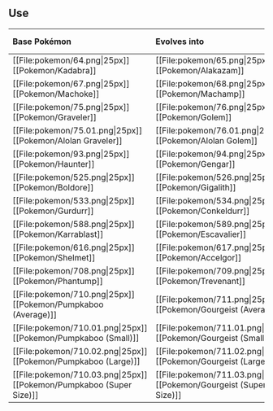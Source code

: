 ## Use
Base Pokémon |Evolves into |Available in
:---|:---|:--
[[File:pokemon/64.png\|25px]] [[Pokemon/Kadabra]] | [[File:pokemon/65.png\|25px]] [[Pokemon/Alakazam]] | All regions
[[File:pokemon/67.png\|25px]] [[Pokemon/Machoke]] | [[File:pokemon/68.png\|25px]] [[Pokemon/Machamp]] |All regions
[[File:pokemon/75.png\|25px]] [[Pokemon/Graveler]] | [[File:pokemon/76.png\|25px]] [[Pokemon/Golem]] |All regions
[[File:pokemon/75.01.png\|25px]] [[Pokemon/Alolan Graveler]] | [[File:pokemon/76.01.png\|25px]] [[Pokemon/Alolan Golem]] |Alola
[[File:pokemon/93.png\|25px]] [[Pokemon/Haunter]] | [[File:pokemon/94.png\|25px]] [[Pokemon/Gengar]] | All regions
[[File:pokemon/525.png\|25px]] [[Pokemon/Boldore]] | [[File:pokemon/526.png\|25px]] [[Pokemon/Gigalith]] |Unova onward
[[File:pokemon/533.png\|25px]] [[Pokemon/Gurdurr]] | [[File:pokemon/534.png\|25px]] [[Pokemon/Conkeldurr]] |Unova onward
[[File:pokemon/588.png\|25px]] [[Pokemon/Karrablast]] | [[File:pokemon/589.png\|25px]] [[Pokemon/Escavalier]] |Unova onward
[[File:pokemon/616.png\|25px]] [[Pokemon/Shelmet]] | [[File:pokemon/617.png\|25px]] [[Pokemon/Accelgor]] |Unova onward
[[File:pokemon/708.png\|25px]] [[Pokemon/Phantump]] | [[File:pokemon/709.png\|25px]] [[Pokemon/Trevenant]] |Kalos onward
[[File:pokemon/710.png\|25px]] [[Pokemon/Pumpkaboo (Average)]] | [[File:pokemon/711.png\|25px]] [[Pokemon/Gourgeist (Average)]] | Kalos onward
[[File:pokemon/710.01.png\|25px]] [[Pokemon/Pumpkaboo (Small)]] | [[File:pokemon/711.01.png\|25px]] [[Pokemon/Gourgeist (Small)]] | Kalos onward
[[File:pokemon/710.02.png\|25px]] [[Pokemon/Pumpkaboo (Large)]] | [[File:pokemon/711.02.png\|25px]] [[Pokemon/Gourgeist (Large)]] | Kalos onward
[[File:pokemon/710.03.png\|25px]] [[Pokemon/Pumpkaboo (Super Size)]] | [[File:pokemon/711.03.png\|25px]] [[Pokemon/Gourgeist (Super Size)]] | Kalos onward


